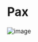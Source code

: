 # Pax
![image](https://user-images.githubusercontent.com/104687767/166818312-b5e057fd-0d30-437a-a7be-79a15630b64b.png)
